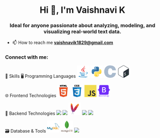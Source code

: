 <h1 align="center">Hi 👋, I'm Vaishnavi K</h1>
<h3 align="center">Ideal for anyone passionate about analyzing, modeling, and visualizing real-world text data.</h3>

- 📫 How to reach me **vaishnavik1829@gmail.com**

<h3 align="left">Connect with me:</h3>
<p align="left">
</p>

🔧 Skills
🖥️ Programming Languages
<a href="https://www.java.com"><img src="https://raw.githubusercontent.com/devicons/devicon/master/icons/java/java-original.svg" width="40"/></a>
<a href="https://www.python.org"><img src="https://raw.githubusercontent.com/devicons/devicon/master/icons/python/python-original.svg" width="40"/></a>
<a href="https://www.cprogramming.com/"><img src="https://raw.githubusercontent.com/devicons/devicon/master/icons/c/c-original.svg" width="40"/></a>
<a href="#"><img src="https://raw.githubusercontent.com/devicons/devicon/master/icons/bash/bash-original.svg" width="40"/></a>

🌐 Frontend Technologies
<a href="https://www.w3.org/html/"><img src="https://raw.githubusercontent.com/devicons/devicon/master/icons/html5/html5-original-wordmark.svg" width="40"/></a>
<a href="https://www.w3schools.com/css/"><img src="https://raw.githubusercontent.com/devicons/devicon/master/icons/css3/css3-original-wordmark.svg" width="40"/></a>
<a href="https://developer.mozilla.org/en-US/docs/Web/JavaScript"><img src="https://raw.githubusercontent.com/devicons/devicon/master/icons/javascript/javascript-original.svg" width="40"/></a>
<a href="https://getbootstrap.com"><img src="https://raw.githubusercontent.com/devicons/devicon/master/icons/bootstrap/bootstrap-plain-wordmark.svg" width="40"/></a>

🧩 Backend Technologies
<a href="#"><img src="https://www.vectorlogo.zone/logos/expressjs/expressjs-icon.svg" width="40"/></a>
<a href="#"><img src="https://www.vectorlogo.zone/logos/springio/springio-icon.svg" width="40"/></a>
<a href="#"><img src="https://raw.githubusercontent.com/devicons/devicon/master/icons/maven/maven-original.svg" width="40"/></a>
<a href="#"><img src="https://www.vectorlogo.zone/logos/swaggerio/swaggerio-icon.svg" width="40"/></a>
<a href="#"><img src="https://www.vectorlogo.zone/logos/restapi/restapi-icon.svg" width="40"/></a>

🗃️ Database & Tools
<a href="https://www.mysql.com/"><img src="https://raw.githubusercontent.com/devicons/devicon/master/icons/mysql/mysql-original-wordmark.svg" width="40"/></a>
<a href="https://www.mongodb.com/"><img src="https://raw.githubusercontent.com/devicons/devicon/master/icons/mongodb/mongodb-original-wordmark.svg" width="40"/></a>
<a href="#"><img src="https://www.vectorlogo.zone/logos/hibernate/hibernate-icon.svg" width="40"/></a>

